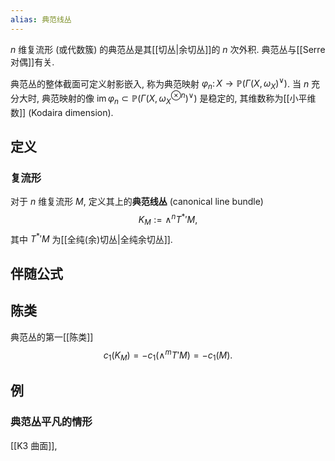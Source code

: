```yaml
---
alias: 典范线丛
---
```


$n$ 维复流形 (或代数簇) 的典范丛是其[[切丛|余切丛]]的 $n$ 次外积. 典范丛与[[Serre 对偶]]有关.

典范丛的整体截面可定义射影嵌入, 称为典范映射 $\varphi_n \colon X\to \mathbb P(\Gamma(X,\omega_X)^\vee)$. 当 $n$ 充分大时, 典范映射的像 $\operatorname{im}\varphi_n \subset \mathbb P(\Gamma(X,\omega_X^{\otimes n})^\vee)$ 是稳定的, 其维数称为[[小平维数]] (Kodaira dimension).

## 定义

### 复流形

对于 $n$ 维复流形 $M$, 定义其上的**典范线丛** (canonical line bundle)
$$
K_M :=\wedge^n {T^*}'M,
$$
其中 ${T^*}'M$ 为[[全纯(余)切丛|全纯余切丛]].

## 伴随公式

## 陈类

典范丛的第一[[陈类]]
$$
c_1(K_M) = - c_1(\wedge^m T'M) = - c_1(M).
$$

## 例

### 典范丛平凡的情形

[[K3 曲面]],